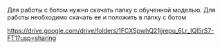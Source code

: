 Для работы с ботом нужно скачать папку с обученной моделью. Для работы необходимо скачать ее и положить в папку с ботом

https://drive.google.com/drive/folders/1FCXSpwhQ21jjrepu_6Lr_IQl5rS7-FT1?usp=sharing
